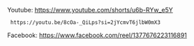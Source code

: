 Youtube: https://www.youtube.com/shorts/u6b-RYw_e5Y

	 https://youtu.be/8cOa-_QiLps?si=2jYcmvT6jlbW0mX3

Facebook: https://www.facebook.com/reel/1377676223116891